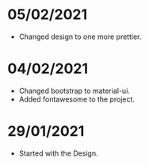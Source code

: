 # 05/02/2021

- Changed design to one more prettier.

# 04/02/2021

- Changed bootstrap to material-ui.
- Added fontawesome to the project.

# 29/01/2021

- Started with the Design.